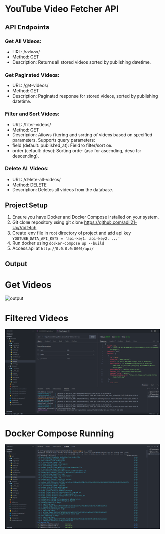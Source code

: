 # YouTube Video Fetcher API

## API Endpoints
### Get All Videos:
- URL: /videos/
- Method: GET
- Description: Returns all stored videos sorted by publishing datetime.

### Get Paginated Videos:
- URL: /get-videos/
- Method: GET
- Description: Paginated response for stored videos, sorted by publishing datetime.

### Filter and Sort Videos:
- URL: /filter-videos/
- Method: GET
- Description: Allows filtering and sorting of videos based on specified parameters. Supports query parameters:
-   field (default: published_at): Field to filter/sort on.
-   order (default: desc): Sorting order (asc for ascending, desc for descending).

### Delete All Videos:
- URL: /delete-all-videos/
- Method: DELETE
- Description: Deletes all videos from the database.

## Project Setup
1. Ensure you have Docker and Docker Compose installed on your system.
2. Git clone repository using git clone https://github.com/adii21-Ux/Vidfetch
3. Create .env file in root directory of project and add api key
`YOUTUBE_DATA_API_KEYS = 'api-key1, api-key2, ...'`
4. Run docker using
`docker-compose up --build`
5. Access api at `http://0.0.0.0:8000/api/`

## Output
# Get Videos 
![output](https://github.com/adii21-Ux/Vidfetch/tree/master/Output/paginated-op.png)

# Filtered Videos
[![Sample Image](output/filtered-op.png)](https://github.com/adii21-Ux/Vidfetch/blob/master/Output/filtered-op.png)

# Docker Compose Running
![Sample Image](output/docker-compose.png)
